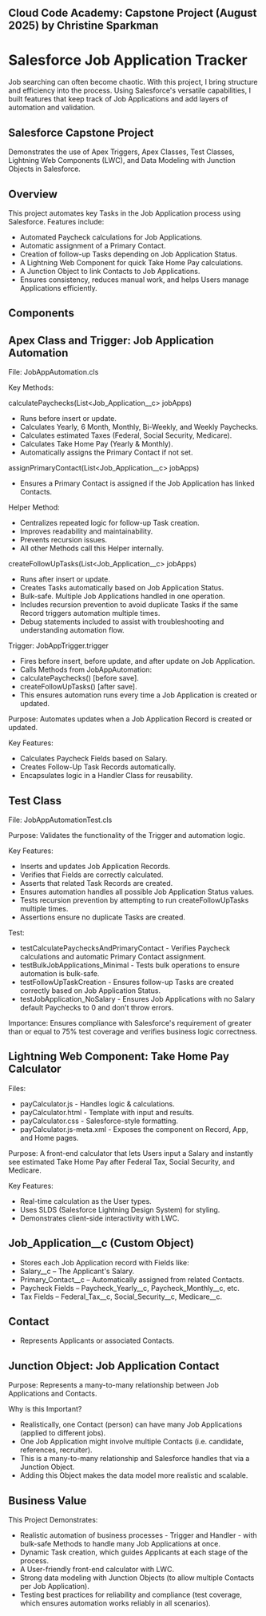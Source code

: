 ## Cloud Code Academy: Capstone Project (August 2025) by Christine Sparkman

# Salesforce Job Application Tracker

Job searching can often become chaotic. With this project, I bring structure and efficiency into the process. Using Salesforce's versatile capabilities, I built features that keep track of Job Applications and add layers of automation and validation.

## Salesforce Capstone Project

Demonstrates the use of Apex Triggers, Apex Classes, Test Classes, Lightning Web Components (LWC), and Data Modeling with Junction Objects in Salesforce.

## Overview

This project automates key Tasks in the Job Application process using Salesforce. Features include:
- Automated Paycheck calculations for Job Applications.
- Automatic assignment of a Primary Contact.
- Creation of follow-up Tasks depending on Job Application Status.
- A Lightning Web Component for quick Take Home Pay calculations.
- A Junction Object to link Contacts to Job Applications.
- Ensures consistency, reduces manual work, and helps Users manage Applications efficiently.

## Components

## Apex Class and Trigger: Job Application Automation

File: JobAppAutomation.cls

Key Methods:

calculatePaychecks(List<Job_Application__c> jobApps)

- Runs before insert or update.
- Calculates Yearly, 6 Month, Monthly, Bi-Weekly, and Weekly Paychecks.
- Calculates estimated Taxes (Federal, Social Security, Medicare).
- Calculates Take Home Pay (Yearly & Monthly).
- Automatically assigns the Primary Contact if not set.

assignPrimaryContact(List<Job_Application__c> jobApps)
- Ensures a Primary Contact is assigned if the Job Application has linked Contacts.

Helper Method:
- Centralizes repeated logic for follow-up Task creation.
- Improves readability and maintainability.
- Prevents recursion issues.
- All other Methods call this Helper internally.

createFollowUpTasks(List<Job_Application__c> jobApps)
- Runs after insert or update.
- Creates Tasks automatically based on Job Application Status.
- Bulk-safe.  Multiple Job Applications handled in one operation.
- Includes recursion prevention to avoid duplicate Tasks if the same Record triggers automation multiple times.
- Debug statements included to assist with troubleshooting and understanding automation flow.

Trigger: JobAppTrigger.trigger

- Fires before insert, before update, and after update on Job Application.
- Calls Methods from JobAppAutomation:
- calculatePaychecks() [before save].
- createFollowUpTasks() [after save].
- This ensures automation runs every time a Job Application is created or updated.

Purpose: Automates updates when a Job Application Record is created or updated.

Key Features:
- Calculates Paycheck Fields based on Salary.
- Creates Follow-Up Task Records automatically.
- Encapsulates logic in a Handler Class for reusability.

## Test Class

File: JobAppAutomationTest.cls

Purpose: Validates the functionality of the Trigger and automation logic.

Key Features:
- Inserts and updates Job Application Records.
- Verifies that Fields are correctly calculated.
- Asserts that related Task Records are created.
- Ensures automation handles all possible Job Application Status values.
- Tests recursion prevention by attempting to run createFollowUpTasks multiple times.
- Assertions ensure no duplicate Tasks are created.

Test:
- testCalculatePaychecksAndPrimaryContact - Verifies Paycheck calculations and automatic Primary Contact assignment.
- testBulkJobApplications_Minimal - Tests bulk operations to ensure automation is bulk-safe.
- testFollowUpTaskCreation - Ensures follow-up Tasks are created correctly based on Job Application Status.
- testJobApplication_NoSalary - Ensures Job Applications with no Salary default Paychecks to 0 and don't throw errors.

Importance: Ensures compliance with Salesforce's requirement of greater than or equal to 75% test coverage and verifies business logic correctness.

## Lightning Web Component: Take Home Pay Calculator

Files:
- payCalculator.js - Handles logic & calculations.
- payCalculator.html - Template with input and results.
- payCalculator.css - Salesforce-style formatting.
- payCalculator.js-meta.xml - Exposes the component on Record, App, and Home pages.

Purpose: A front-end calculator that lets Users input a Salary and instantly see estimated Take Home Pay after Federal Tax, Social Security, and Medicare.

Key Features:
- Real-time calculation as the User types.
- Uses SLDS (Salesforce Lightning Design System) for styling.
- Demonstrates client-side interactivity with LWC.

## Job_Application__c (Custom Object)

- Stores each Job Application record with Fields like:
- Salary__c – The Applicant's Salary.
- Primary_Contact__c – Automatically assigned from related Contacts.
- Paycheck Fields – Paycheck_Yearly__c, Paycheck_Monthly__c, etc.
- Tax Fields – Federal_Tax__c, Social_Security__c, Medicare__c.

## Contact

- Represents Applicants or associated Contacts.

## Junction Object: Job Application Contact

Purpose: Represents a many-to-many relationship between Job Applications and Contacts.

Why is this Important?
- Realistically, one Contact (person) can have many Job Applications (applied to different jobs).
- One Job Application might involve multiple Contacts (i.e. candidate, references, recruiter).
- This is a many-to-many relationship and Salesforce handles that via a Junction Object.
- Adding this Object makes the data model more realistic and scalable.

## Business Value

This Project Demonstrates:
- Realistic automation of business processes - Trigger and Handler - with bulk-safe Methods to handle many Job Applications at once.
- Dynamic Task creation, which guides Applicants at each stage of the process.
- A User-friendly front-end calculator with LWC.
- Strong data modeling with Junction Objects (to allow multiple Contacts per Job Application).
- Testing best practices for reliability and compliance (test coverage, which ensures automation works reliably in all scenarios).